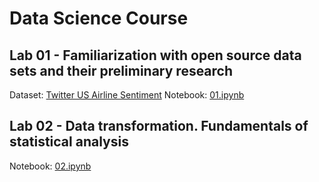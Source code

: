 # Data Science Course

## Lab 01 - Familiarization with open source data sets and their preliminary research

Dataset: [Twitter US Airline Sentiment](https://www.kaggle.com/datasets/crowdflower/twitter-airline-sentiment)
Notebook: [01.ipynb](./notebooks/01.ipynb)

## Lab 02 - Data transformation. Fundamentals of statistical analysis

Notebook: [02.ipynb](./notebooks/02.ipynb)
